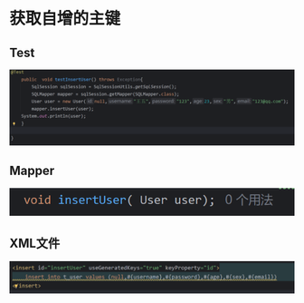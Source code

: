 # 获取自增的主键

## Test

![image-20241021200906668](./../../TyporaImage/MyBatis/image-20241021200906668.png)

## Mapper

![image-20241021200918850](./../../TyporaImage/MyBatis/image-20241021200918850.png)	

## XML文件

![image-20241021200947056](./../../TyporaImage/MyBatis/image-20241021200947056.png)